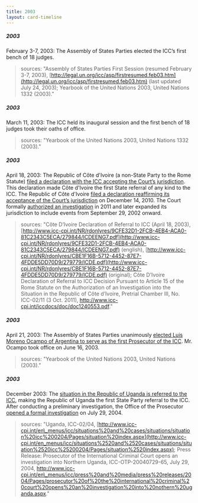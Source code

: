 ```yaml
---
title: 2003
layout: card-timeline
---
```

##### 2003

February 3-7, 2003: The Assembly of States Parties elected the ICC’s first bench of 18 judges.

> sources: "Assembly of States Parties First Session (resumed February 3-7, 2003), [http://legal.un.org/icc/asp/firstresumed.feb03.htm](http://legal.un.org/icc/asp/firstresumed.feb03.htm) (last updated July 24, 2003); Yearbook of the United Nations 2003, United Nations 1332 (2003)." 


##### 2003

March 11, 2003: The ICC held its inaugural session and the first bench of 18 judges took their oaths of office.

> sources: "Yearbook of the United Nations 2003, United Nations 1332 (2003)." 


##### 2003

April 18, 2003: The Republic of Côte d'Ivoire (a non-State Party to the Rome Statute) [filed a declaration with the ICC accepting the Court’s jurisdiction](http://www.icc-cpi.int/NR/rdonlyres/9CFE32D1-2FCB-4EB4-ACA0-81C2343C5ECA/279844/ICDEENG7.pdf). This declaration made Côte d'Ivoire the first State referral of any kind to the ICC. The Republic of Côte d'Ivoire [filed a declaration reaffirming its acceptance of the Court’s jurisdiction](http://icc-cpi.int/NR/rdonlyres/498E8FEB-7A72-4005-A209-C14BA374804F/0/ReconCPI.pdf) on December 14, 2010. The Court formally [authorized an investigation](http://www.icc-cpi.int/iccdocs/doc/doc1240553.pdf) in 2011 and later expanded its jurisdiction to include events from September 29, 2002 onward.

> sources: "Côte D’Ivoire Declaration of Referral to ICC (April 18, 2003), [http://www.icc-cpi.int/NR/rdonlyres/9CFE32D1-2FCB-4EB4-ACA0-81C2343C5ECA/279844/ICDEENG7.pdf](http://www.icc-cpi.int/NR/rdonlyres/9CFE32D1-2FCB-4EB4-ACA0-81C2343C5ECA/279844/ICDEENG7.pdf) (english), [http://www.icc-cpi.int/NR/rdonlyres/CBE1F16B-5712-4452-87E7-4FDDE5DD70D9/279779/ICDE.pdf](http://www.icc-cpi.int/NR/rdonlyres/CBE1F16B-5712-4452-87E7-4FDDE5DD70D9/279779/ICDE.pdf) (original); Côte D’Ivoire Declaration of Referral to ICC Decision Pursuant to Article 15 of the Rome Statute on the Authorization of an Investigation into the Situation in the Republic of Côte d’Ivoire, Pretrial Chamber III, No. ICC-02/11 (3 Oct. 2011), http://www.icc-cpi.int/iccdocs/doc/doc1240553.pdf." 


##### 2003

April 21, 2003: The Assembly of States Parties unanimously [elected Luis Moreno Ocampo of Argentina to serve as the first Prosecutor of the ICC](http://www.icc-cpi.int/en_menus/icc/press%2520and%2520media/press%2520releases/2003/Pages/election%2520of%2520the%2520prosecutor.aspx). Mr. Ocampo took office on June 16, 2003.

> sources: "Yearbook of the United Nations 2003, United Nations (2003)." 


##### 2003

December 2003: The [situation in the Republic of Uganda is referred to the ICC](http://www.icc-cpi.int/en_menus/icc/press%2520and%2520media/press%2520releases/2004/Pages/president%2520of%2520uganda%2520refers%2520situation%2520concerning%2520the%2520lord_s%2520resistance%2520army%2520_lra_%2520to%2520the%2520icc.aspx), making the Republic of Uganda the first State Party referral to the ICC. After conducting a preliminary investigation, the Office of the Prosecutor [opened a formal investigation](http://www.icc-cpi.int/en_menus/icc/press%2520and%2520media/press%2520releases/2004/Pages/prosecutor%2520of%2520the%2520international%2520criminal%2520court%2520opens%2520an%2520investigation%2520into%2520nothern%2520uganda.aspx) on July 29, 2004.

> sources: "Uganda, ICC-02/04, [http://www.icc-cpi.int/en\_menus/icc/situations%20and%20cases/situations/situation%20icc%200204/Pages/situation%20index.aspx](http://www.icc-cpi.int/en_menus/icc/situations%2520and%2520cases/situations/situation%2520icc%25200204/Pages/situation%2520index.aspx); Press Release: Prosecutor of the International Criminal Court opens an investigation into Northern Uganda, ICC-OTP-20040729-65, July 29, 2004, http://www.icc-cpi.int/en\_menus/icc/press%20and%20media/press%20releases/2004/Pages/prosecutor%20of%20the%20international%20criminal%20court%20opens%20an%20investigation%20into%20nothern%20uganda.aspx." 
